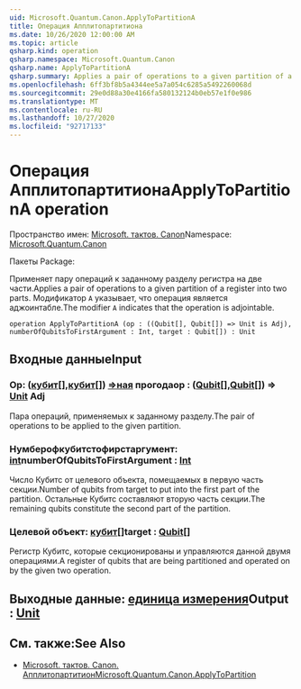 ```yaml
---
uid: Microsoft.Quantum.Canon.ApplyToPartitionA
title: Операция Апплитопартитиона
ms.date: 10/26/2020 12:00:00 AM
ms.topic: article
qsharp.kind: operation
qsharp.namespace: Microsoft.Quantum.Canon
qsharp.name: ApplyToPartitionA
qsharp.summary: Applies a pair of operations to a given partition of a register into two parts. The modifier `A` indicates that the operation is adjointable.
ms.openlocfilehash: 6ff3bf8b5a4344ee5a7a054c6285a5492260068d
ms.sourcegitcommit: 29e0d88a30e4166fa580132124b0eb57e1f0e986
ms.translationtype: MT
ms.contentlocale: ru-RU
ms.lasthandoff: 10/27/2020
ms.locfileid: "92717133"
---
```

# <a name="applytopartitiona-operation"></a><span data-ttu-id="84836-102">Операция Апплитопартитиона</span><span class="sxs-lookup"><span data-stu-id="84836-102">ApplyToPartitionA operation</span></span>

<span data-ttu-id="84836-103">Пространство имен: [Microsoft. тактов. Canon](xref:Microsoft.Quantum.Canon)</span><span class="sxs-lookup"><span data-stu-id="84836-103">Namespace: [Microsoft.Quantum.Canon](xref:Microsoft.Quantum.Canon)</span></span>

<span data-ttu-id="84836-104">Пакеты [](https://nuget.org/packages/)</span><span class="sxs-lookup"><span data-stu-id="84836-104">Package: [](https://nuget.org/packages/)</span></span>


<span data-ttu-id="84836-105">Применяет пару операций к заданному разделу регистра на две части.</span><span class="sxs-lookup"><span data-stu-id="84836-105">Applies a pair of operations to a given partition of a register into two parts.</span></span>
<span data-ttu-id="84836-106">Модификатор `A` указывает, что операция является аджоинтабле.</span><span class="sxs-lookup"><span data-stu-id="84836-106">The modifier `A` indicates that the operation is adjointable.</span></span>

```qsharp
operation ApplyToPartitionA (op : ((Qubit[], Qubit[]) => Unit is Adj), numberOfQubitsToFirstArgument : Int, target : Qubit[]) : Unit
```


## <a name="input"></a><span data-ttu-id="84836-107">Входные данные</span><span class="sxs-lookup"><span data-stu-id="84836-107">Input</span></span>

### <a name="op--qubitqubit--unit-adj"></a><span data-ttu-id="84836-108">Op: ([кубит](xref:microsoft.quantum.lang-ref.qubit)[],[кубит](xref:microsoft.quantum.lang-ref.qubit)[]) [=>ная](xref:microsoft.quantum.lang-ref.unit) прогода</span><span class="sxs-lookup"><span data-stu-id="84836-108">op : ([Qubit](xref:microsoft.quantum.lang-ref.qubit)[],[Qubit](xref:microsoft.quantum.lang-ref.qubit)[]) => [Unit](xref:microsoft.quantum.lang-ref.unit) Adj</span></span>

<span data-ttu-id="84836-109">Пара операций, применяемых к заданному разделу.</span><span class="sxs-lookup"><span data-stu-id="84836-109">The pair of operations to be applied to the given partition.</span></span>


### <a name="numberofqubitstofirstargument--int"></a><span data-ttu-id="84836-110">Нумберофкубитстофирстаргумент: [int](xref:microsoft.quantum.lang-ref.int)</span><span class="sxs-lookup"><span data-stu-id="84836-110">numberOfQubitsToFirstArgument : [Int](xref:microsoft.quantum.lang-ref.int)</span></span>

<span data-ttu-id="84836-111">Число Кубитс от целевого объекта, помещаемых в первую часть секции.</span><span class="sxs-lookup"><span data-stu-id="84836-111">Number of qubits from target to put into the first part of the partition.</span></span>
<span data-ttu-id="84836-112">Остальные Кубитс составляют вторую часть секции.</span><span class="sxs-lookup"><span data-stu-id="84836-112">The remaining qubits constitute the second part of the partition.</span></span>


### <a name="target--qubit"></a><span data-ttu-id="84836-113">Целевой объект: [кубит](xref:microsoft.quantum.lang-ref.qubit)[]</span><span class="sxs-lookup"><span data-stu-id="84836-113">target : [Qubit](xref:microsoft.quantum.lang-ref.qubit)[]</span></span>

<span data-ttu-id="84836-114">Регистр Кубитс, которые секционированы и управляются данной двумя операциями.</span><span class="sxs-lookup"><span data-stu-id="84836-114">A register of qubits that are being partitioned and operated on by the given two operation.</span></span>



## <a name="output--unit"></a><span data-ttu-id="84836-115">Выходные данные: [единица измерения](xref:microsoft.quantum.lang-ref.unit)</span><span class="sxs-lookup"><span data-stu-id="84836-115">Output : [Unit](xref:microsoft.quantum.lang-ref.unit)</span></span>



## <a name="see-also"></a><span data-ttu-id="84836-116">См. также:</span><span class="sxs-lookup"><span data-stu-id="84836-116">See Also</span></span>

- [<span data-ttu-id="84836-117">Microsoft. тактов. Canon. Апплитопартитион</span><span class="sxs-lookup"><span data-stu-id="84836-117">Microsoft.Quantum.Canon.ApplyToPartition</span></span>](xref:Microsoft.Quantum.Canon.ApplyToPartition)